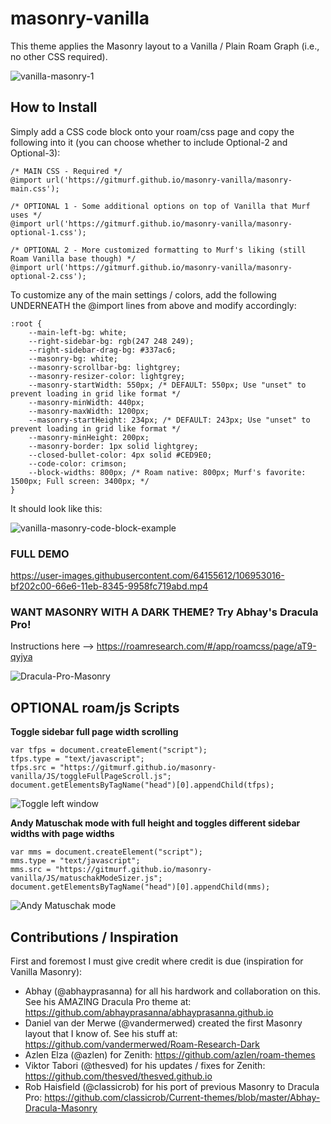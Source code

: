 # masonry-vanilla

This theme applies the Masonry layout to a Vanilla / Plain Roam Graph (i.e., no other CSS required).

![vanilla-masonry-1](https://user-images.githubusercontent.com/64155612/107065904-25ae5400-6792-11eb-9244-ce26cabe747c.png)

## How to Install

Simply add a CSS code block onto your roam/css page and copy the following into it (you can choose whether to include Optional-2 and Optional-3):

```
/* MAIN CSS - Required */
@import url('https://gitmurf.github.io/masonry-vanilla/masonry-main.css');

/* OPTIONAL 1 - Some additional options on top of Vanilla that Murf uses */
@import url('https://gitmurf.github.io/masonry-vanilla/masonry-optional-1.css');

/* OPTIONAL 2 - More customized formatting to Murf's liking (still Roam Vanilla base though) */
@import url('https://gitmurf.github.io/masonry-vanilla/masonry-optional-2.css');
```

To customize any of the main settings / colors, add the following UNDERNEATH the @import lines from above and modify accordingly:

```
:root {
    --main-left-bg: white;
    --right-sidebar-bg: rgb(247 248 249);
    --right-sidebar-drag-bg: #337ac6;
    --masonry-bg: white;
    --masonry-scrollbar-bg: lightgrey;
    --masonry-resizer-color: lightgrey;
    --masonry-startWidth: 550px; /* DEFAULT: 550px; Use "unset" to prevent loading in grid like format */
    --masonry-minWidth: 440px;
    --masonry-maxWidth: 1200px;
    --masonry-startHeight: 234px; /* DEFAULT: 243px; Use "unset" to prevent loading in grid like format */
    --masonry-minHeight: 200px;
    --masonry-border: 1px solid lightgrey;
    --closed-bullet-color: 4px solid #CED9E0;
    --code-color: crimson;
    --block-widths: 800px; /* Roam native: 800px; Murf's favorite: 1500px; Full screen: 3400px; */
}
```

It should look like this:

![vanilla-masonry-code-block-example](https://user-images.githubusercontent.com/64155612/107067038-93a74b00-6793-11eb-83a1-f47059b75ab0.png)

### FULL DEMO

https://user-images.githubusercontent.com/64155612/106953016-bf202c00-66e6-11eb-8345-9958fc719abd.mp4

### WANT MASONRY WITH A DARK THEME? Try Abhay's Dracula Pro!

Instructions here --> https://roamresearch.com/#/app/roamcss/page/aT9-qyjya

![Dracula-Pro-Masonry](https://user-images.githubusercontent.com/64155612/107068601-af135580-6795-11eb-9e23-c1b196c03e89.png)

## OPTIONAL roam/js Scripts

**Toggle sidebar full page width scrolling**

```
var tfps = document.createElement("script");
tfps.type = "text/javascript";
tfps.src = "https://gitmurf.github.io/masonry-vanilla/JS/toggleFullPageScroll.js";
document.getElementsByTagName("head")[0].appendChild(tfps);
```

![Toggle left window](https://user-images.githubusercontent.com/64155612/106884097-ba7f5780-6695-11eb-9812-3a6ce5869678.gif)

**Andy Matuschak mode with full height and toggles different sidebar widths with page widths**

```
var mms = document.createElement("script");
mms.type = "text/javascript";
mms.src = "https://gitmurf.github.io/masonry-vanilla/JS/matuschakModeSizer.js";
document.getElementsByTagName("head")[0].appendChild(mms);
```

![Andy Matuschak mode](https://user-images.githubusercontent.com/64155612/106884646-73459680-6696-11eb-838e-4b378e74839b.gif)

## Contributions / Inspiration

First and foremost I must give credit where credit is due (inspiration for Vanilla Masonry):

- Abhay (@abhayprasanna) for all his hardwork and collaboration on this. See his AMAZING Dracula Pro theme at: https://github.com/abhayprasanna/abhayprasanna.github.io
- Daniel van der Merwe (@vandermerwed) created the first Masonry layout that I know of. See his stuff at: https://github.com/vandermerwed/Roam-Research-Dark
- Azlen Elza (@azlen) for Zenith: https://github.com/azlen/roam-themes
- Viktor Tabori (@thesved) for his updates / fixes for Zenith: https://github.com/thesved/thesved.github.io
- Rob Haisfield (@classicrob) for his port of previous Masonry to Dracula Pro: https://github.com/classicrob/Current-themes/blob/master/Abhay-Dracula-Masonry
